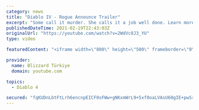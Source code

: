 ```yaml
---
category: news
title: "Diablo IV - Rogue Announce Trailer"
excerpt: "Some call it murder. She calls it a job well done. Learn more at Diablo4.com. The Rogue is the newest addition to the Diablo IV ..."
publishedDateTime: 2021-02-19T22:43:03Z
originalUrl: "https://youtube.com/watch?v=2WdVc8J3_YU"
type: video

featuredContent: "<iframe width=\"800\" height=\"500\" frameborder=\"0\" src=\"https://www.youtube.com/embed/2WdVc8J3_YU\" allow=\"accelerometer; autoplay; encrypted-media; gyroscope; picture-in-picture\" allowfullscreen></iframe>"

provider:
  name: Blizzard Türkiye
  domain: youtube.com

topics:
  - Diablo 4

secured: "fqKUDnLbtFtLrh6encnpEICF0sFWw+gNKxmWrL9+5xf0oaLVAsU60gIE+pwSrZBGbjmsw1GQCCe6kNvYWlptUeibtiqFqfZqg2xeTpT9HAqxsVc1gtS/A2xmwWZ82kwsdCranuzmoTD1Vd8LewwpvohAEtMSJWpzRS1q41GYgafSUHJk0Wno+V+Y1zc1yvq9mI/PJcWKtjV8zO00vzP1ByGa2ffug8EKZjaUT2RL8MJd7VLB3Nc3cBNVl0XfbV0DC4Q6RlsuOv/oyt0ml0GNvgp1FXwMV5uGJBFMqN3UykL5k00u8STb+AVxfYbY705o88ul+oDgxyyGC4g0hI18glVQ+KYvrU58upUoDyd6AOY4ZpO7qQ2VDcQag4MYIip6k1Ge4IPU0kJ2PYLROrPL9A==;4bIYHh+WAiqdLdA6YrQk5w=="
---
```


